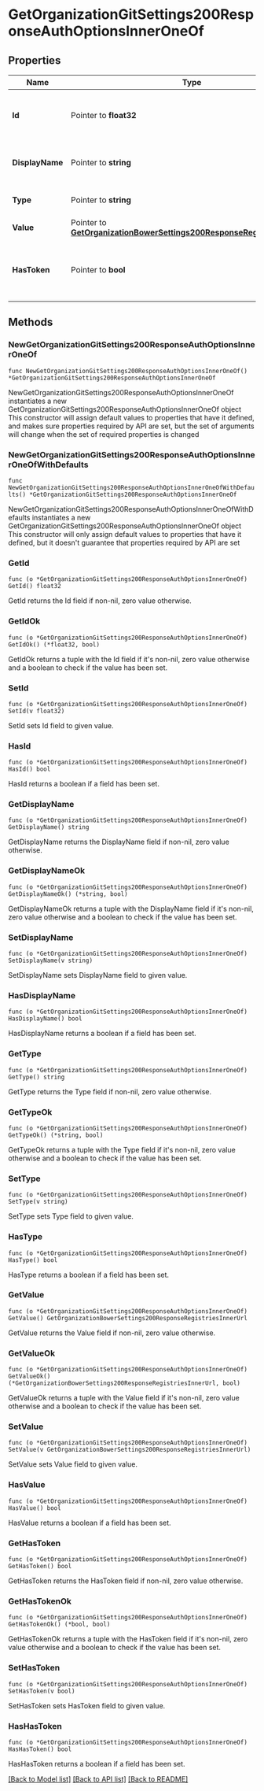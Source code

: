 # GetOrganizationGitSettings200ResponseAuthOptionsInnerOneOf

## Properties

Name | Type | Description | Notes
------------ | ------------- | ------------- | -------------
**Id** | Pointer to **float32** | UUID of the Git Server (For FOSSA internal usage) | [optional] 
**DisplayName** | Pointer to **string** | Display name of the Git token in FOSSA | [optional] 
**Type** | Pointer to **string** | FOSSA internal type | [optional] 
**Value** | Pointer to [**GetOrganizationBowerSettings200ResponseRegistriesInnerUrl**](GetOrganizationBowerSettings200ResponseRegistriesInnerUrl.md) |  | [optional] 
**HasToken** | Pointer to **bool** | Used when an existing token is obfuscated in the response | [optional] [readonly] 

## Methods

### NewGetOrganizationGitSettings200ResponseAuthOptionsInnerOneOf

`func NewGetOrganizationGitSettings200ResponseAuthOptionsInnerOneOf() *GetOrganizationGitSettings200ResponseAuthOptionsInnerOneOf`

NewGetOrganizationGitSettings200ResponseAuthOptionsInnerOneOf instantiates a new GetOrganizationGitSettings200ResponseAuthOptionsInnerOneOf object
This constructor will assign default values to properties that have it defined,
and makes sure properties required by API are set, but the set of arguments
will change when the set of required properties is changed

### NewGetOrganizationGitSettings200ResponseAuthOptionsInnerOneOfWithDefaults

`func NewGetOrganizationGitSettings200ResponseAuthOptionsInnerOneOfWithDefaults() *GetOrganizationGitSettings200ResponseAuthOptionsInnerOneOf`

NewGetOrganizationGitSettings200ResponseAuthOptionsInnerOneOfWithDefaults instantiates a new GetOrganizationGitSettings200ResponseAuthOptionsInnerOneOf object
This constructor will only assign default values to properties that have it defined,
but it doesn't guarantee that properties required by API are set

### GetId

`func (o *GetOrganizationGitSettings200ResponseAuthOptionsInnerOneOf) GetId() float32`

GetId returns the Id field if non-nil, zero value otherwise.

### GetIdOk

`func (o *GetOrganizationGitSettings200ResponseAuthOptionsInnerOneOf) GetIdOk() (*float32, bool)`

GetIdOk returns a tuple with the Id field if it's non-nil, zero value otherwise
and a boolean to check if the value has been set.

### SetId

`func (o *GetOrganizationGitSettings200ResponseAuthOptionsInnerOneOf) SetId(v float32)`

SetId sets Id field to given value.

### HasId

`func (o *GetOrganizationGitSettings200ResponseAuthOptionsInnerOneOf) HasId() bool`

HasId returns a boolean if a field has been set.

### GetDisplayName

`func (o *GetOrganizationGitSettings200ResponseAuthOptionsInnerOneOf) GetDisplayName() string`

GetDisplayName returns the DisplayName field if non-nil, zero value otherwise.

### GetDisplayNameOk

`func (o *GetOrganizationGitSettings200ResponseAuthOptionsInnerOneOf) GetDisplayNameOk() (*string, bool)`

GetDisplayNameOk returns a tuple with the DisplayName field if it's non-nil, zero value otherwise
and a boolean to check if the value has been set.

### SetDisplayName

`func (o *GetOrganizationGitSettings200ResponseAuthOptionsInnerOneOf) SetDisplayName(v string)`

SetDisplayName sets DisplayName field to given value.

### HasDisplayName

`func (o *GetOrganizationGitSettings200ResponseAuthOptionsInnerOneOf) HasDisplayName() bool`

HasDisplayName returns a boolean if a field has been set.

### GetType

`func (o *GetOrganizationGitSettings200ResponseAuthOptionsInnerOneOf) GetType() string`

GetType returns the Type field if non-nil, zero value otherwise.

### GetTypeOk

`func (o *GetOrganizationGitSettings200ResponseAuthOptionsInnerOneOf) GetTypeOk() (*string, bool)`

GetTypeOk returns a tuple with the Type field if it's non-nil, zero value otherwise
and a boolean to check if the value has been set.

### SetType

`func (o *GetOrganizationGitSettings200ResponseAuthOptionsInnerOneOf) SetType(v string)`

SetType sets Type field to given value.

### HasType

`func (o *GetOrganizationGitSettings200ResponseAuthOptionsInnerOneOf) HasType() bool`

HasType returns a boolean if a field has been set.

### GetValue

`func (o *GetOrganizationGitSettings200ResponseAuthOptionsInnerOneOf) GetValue() GetOrganizationBowerSettings200ResponseRegistriesInnerUrl`

GetValue returns the Value field if non-nil, zero value otherwise.

### GetValueOk

`func (o *GetOrganizationGitSettings200ResponseAuthOptionsInnerOneOf) GetValueOk() (*GetOrganizationBowerSettings200ResponseRegistriesInnerUrl, bool)`

GetValueOk returns a tuple with the Value field if it's non-nil, zero value otherwise
and a boolean to check if the value has been set.

### SetValue

`func (o *GetOrganizationGitSettings200ResponseAuthOptionsInnerOneOf) SetValue(v GetOrganizationBowerSettings200ResponseRegistriesInnerUrl)`

SetValue sets Value field to given value.

### HasValue

`func (o *GetOrganizationGitSettings200ResponseAuthOptionsInnerOneOf) HasValue() bool`

HasValue returns a boolean if a field has been set.

### GetHasToken

`func (o *GetOrganizationGitSettings200ResponseAuthOptionsInnerOneOf) GetHasToken() bool`

GetHasToken returns the HasToken field if non-nil, zero value otherwise.

### GetHasTokenOk

`func (o *GetOrganizationGitSettings200ResponseAuthOptionsInnerOneOf) GetHasTokenOk() (*bool, bool)`

GetHasTokenOk returns a tuple with the HasToken field if it's non-nil, zero value otherwise
and a boolean to check if the value has been set.

### SetHasToken

`func (o *GetOrganizationGitSettings200ResponseAuthOptionsInnerOneOf) SetHasToken(v bool)`

SetHasToken sets HasToken field to given value.

### HasHasToken

`func (o *GetOrganizationGitSettings200ResponseAuthOptionsInnerOneOf) HasHasToken() bool`

HasHasToken returns a boolean if a field has been set.


[[Back to Model list]](../README.md#documentation-for-models) [[Back to API list]](../README.md#documentation-for-api-endpoints) [[Back to README]](../README.md)


